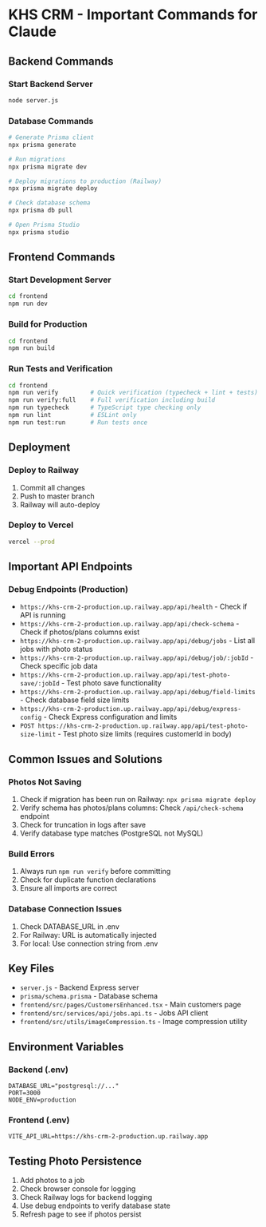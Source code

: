 # KHS CRM - Important Commands for Claude

## Backend Commands

### Start Backend Server
```bash
node server.js
```

### Database Commands
```bash
# Generate Prisma client
npx prisma generate

# Run migrations
npx prisma migrate dev

# Deploy migrations to production (Railway)
npx prisma migrate deploy

# Check database schema
npx prisma db pull

# Open Prisma Studio
npx prisma studio
```

## Frontend Commands

### Start Development Server
```bash
cd frontend
npm run dev
```

### Build for Production
```bash
cd frontend
npm run build
```

### Run Tests and Verification
```bash
cd frontend
npm run verify         # Quick verification (typecheck + lint + tests)
npm run verify:full    # Full verification including build
npm run typecheck      # TypeScript type checking only
npm run lint           # ESLint only
npm run test:run       # Run tests once
```

## Deployment

### Deploy to Railway
1. Commit all changes
2. Push to master branch
3. Railway will auto-deploy

### Deploy to Vercel
```bash
vercel --prod
```

## Important API Endpoints

### Debug Endpoints (Production)
- `https://khs-crm-2-production.up.railway.app/api/health` - Check if API is running
- `https://khs-crm-2-production.up.railway.app/api/check-schema` - Check if photos/plans columns exist
- `https://khs-crm-2-production.up.railway.app/api/debug/jobs` - List all jobs with photo status
- `https://khs-crm-2-production.up.railway.app/api/debug/job/:jobId` - Check specific job data
- `https://khs-crm-2-production.up.railway.app/api/test-photo-save/:jobId` - Test photo save functionality
- `https://khs-crm-2-production.up.railway.app/api/debug/field-limits` - Check database field size limits
- `https://khs-crm-2-production.up.railway.app/api/debug/express-config` - Check Express configuration and limits
- `POST https://khs-crm-2-production.up.railway.app/api/test-photo-size-limit` - Test photo size limits (requires customerId in body)

## Common Issues and Solutions

### Photos Not Saving
1. Check if migration has been run on Railway: `npx prisma migrate deploy`
2. Verify schema has photos/plans columns: Check `/api/check-schema` endpoint
3. Check for truncation in logs after save
4. Verify database type matches (PostgreSQL not MySQL)

### Build Errors
1. Always run `npm run verify` before committing
2. Check for duplicate function declarations
3. Ensure all imports are correct

### Database Connection Issues
1. Check DATABASE_URL in .env
2. For Railway: URL is automatically injected
3. For local: Use connection string from .env

## Key Files

- `server.js` - Backend Express server
- `prisma/schema.prisma` - Database schema
- `frontend/src/pages/CustomersEnhanced.tsx` - Main customers page
- `frontend/src/services/api/jobs.api.ts` - Jobs API client
- `frontend/src/utils/imageCompression.ts` - Image compression utility

## Environment Variables

### Backend (.env)
```
DATABASE_URL="postgresql://..."
PORT=3000
NODE_ENV=production
```

### Frontend (.env)
```
VITE_API_URL=https://khs-crm-2-production.up.railway.app
```

## Testing Photo Persistence

1. Add photos to a job
2. Check browser console for logging
3. Check Railway logs for backend logging
4. Use debug endpoints to verify database state
5. Refresh page to see if photos persist